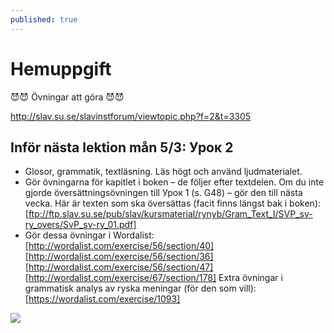```yaml
---
published: true
---
```


# Hemuppgift

😈😈 Övningar att göra  😈😈


http://slav.su.se/slavinstforum/viewtopic.php?f=2&t=3305


## Inför nästa lektion mån 5/3: Урок 2
- Glosor, grammatik, textläsning. Läs högt och använd ljudmaterialet.
- Gör övningarna för kapitlet i boken – de följer efter textdelen. Om du inte gjorde översättningsövningen till Урок 1 (s. G48) – gör den till nästa vecka. Här är texten som ska översättas (facit finns längst bak i boken):
[ftp://ftp.slav.su.se/pub/slav/kursmaterial/rynyb/Gram_Text_I/SVP_sv-ry_overs/SvP_sv-ry_01.pdf]
- Gör dessa övningar i Wordalist:
[http://wordalist.com/exercise/56/section/40]
[http://wordalist.com/exercise/56/section/36]
[http://wordalist.com/exercise/56/section/47]
[http://wordalist.com/exercise/67/section/178]
Extra övningar i grammatisk analys av ryska meningar (för den som vill):
[https://wordalist.com/exercise/1093]


![]({{site.baseurl}}/images//Students-in-Russia.jpg)
